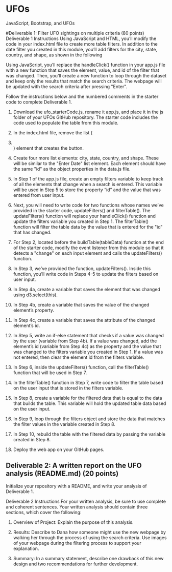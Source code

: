 # UFOs
JavaScript, Bootstrap, and UFOs


#Deliverable 1: Filter UFO sightings on multiple criteria (80 points)
Deliverable 1 Instructions
Using JavaScript and HTML, you’ll modify the code in your index.html file to create more table filters. In addition to the date filter you created in this module, you’ll add filters for the city, state, country, and shape, as shown in the following 

Using JavaScript, you’ll replace the handleClick() function in your app.js file with a new function that saves the element, value, and id of the filter that was changed. Then, you’ll create a new function to loop through the dataset and keep only the results that match the search criteria. The webpage will be updated with the search criteria after pressing "Enter".

Follow the instructions below and the numbered comments in the starter code to complete Deliverable 1.

1. Download the ufo_starterCode.js, rename it app.js, and place it in the js folder of your UFOs GitHub repository. The starter code includes the code used to populate the table from this module.

2. In the index.html file, remove the list (<li></li>) element that creates the button.

3. Create four more list elements: city, state, country, and shape. These will be similar to the "Enter Date" list element. Each element should have the same "id" as the object properties in the data.js file.

4. In Step 1 of the app.js file, create an empty filters variable to keep track of all the elements that change when a search is entered. This variable will be used in Step 5 to store the property “id” and the value that was entered from user input.

5. Next, you will need to write code for two functions whose names we’ve provided in the starter code, updateFilters() and filterTable().
The updateFilters() function will replace your handleClick() function and update the filters variable you created in Step 1.
The filterTable() function will filter the table data by the value that is entered for the "id" that has changed.

6. For Step 2, located before the buildTable(tableData) function at the end of the starter code, modify the event listener from this module so that it detects a "change" on each input element and calls the updateFilters() function.

7. In Step 3, we’ve provided the function, updateFilters(). Inside this function, you’ll write code in Steps 4-5 to update the filters based on user input.

8. In Step 4a, create a variable that saves the element that was changed using d3.select(this).

9. In Step 4b, create a variable that saves the value of the changed element’s property.

10. In Step 4c, create a variable that saves the attribute of the changed element’s id.

11. In Step 5, write an if-else statement that checks if a value was changed by the user (variable from Step 4b). If a value was changed, add the element’s id (variable from Step 4c) as the property and the value that was changed to the filters variable you created in Step 1. If a value was not entered, then clear the element id from the filters variable.

12. In Step 6, inside the updateFilters() function, call the filterTable() function that will be used in Step 7.

13. In the filterTable() function in Step 7, write code to filter the table based on the user input that is stored in the filters variable.

14. In Step 8, create a variable for the filtered data that is equal to the data that builds the table. This variable will hold the updated table data based on the user input.

15. In Step 9, loop through the filters object and store the data that matches the filter values in the variable created in Step 8.

16. In Step 10, rebuild the table with the filtered data by passing the variable created in Step 8.


17. Deploy the web app on your GitHub pages.


## Deliverable 2: A written report on the UFO analysis (README.md) (20 points)
Initialize your repository with a README, and write your analysis of Deliverable 1.

Deliverable 2 Instructions
For your written analysis, be sure to use complete and coherent sentences. Your written analysis should contain three sections, which cover the following:

1. Overview of Project: Explain the purpose of this analysis.

2. Results: Describe to Dana how someone might use the new webpage by walking her through the process of using the search criteria. Use images of your webpage during the filtering process to support your explanation.

3. Summary: In a summary statement, describe one drawback of this new design and two recommendations for further development.
